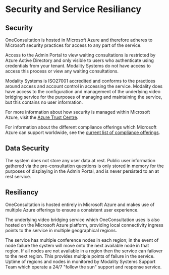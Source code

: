 # Security and Service Resiliancy

## Security

OneConsultation is hosted in Microsoft Azure and therefore adheres to Microsoft security practices for access to any part of the service. 

Access to the Admin Portal to view waiting consultations is restricted by Azure Active Directory and only visible to users who authenticate using credentials from your tenant. Modality Systems do not have access to access this process or view any waiting consultations.

Modality Systems is ISO27001 accredited and conforms to the practices around access and account control in accessing the service. Modality does have access to the configuration and management of the underlying video bridging service for the purposes of managing and maintaining the service, but this contains no user information.

For more information about how security is managed within Microsoft Azure, visit the [Azure Trust Centre](https://www.microsoft.com/en-us/trustcenter/security/azure-security).

For information about the different compliance offerings which Microsoft Azure can support worldwide, see the [current list of compliance offerings](https://www.microsoft.com/en-us/trustcenter/compliance/complianceofferings).

## Data Security

The system does not store any user data at rest. Public user information gathered via the pre-consultation questions is only stored in memory for the purposes of displaying in the Admin Portal, and is never persisted to an at rest service.

## Resiliancy

OneConsultation is hosted entirely in Microsoft Azure and makes use of multiple Azure offerings to ensure a consistent user experience.

The underlying video bridging service which OneConsultation uses is also hosted on the Microsoft Azure platform, providing local connectivity ingress points to the service in multiple geographical regions.

The service has multiple conference nodes in each region; in the event of node failure the system will move onto the next available node in that region. If all nodes are not available in a region then the service can failover to the next region. This provides multiple points of failure in the service. Uptime of regions and nodes in monitored by Modality Systems Support Team which operate a 24/7 "follow the sun" support and response service.
